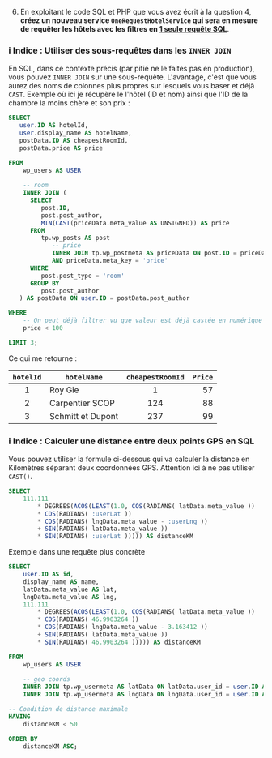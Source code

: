 6. En exploitant le code SQL et PHP que vous avez écrit à la question 4, **créez un nouveau
   service `OneRequestHotelService` qui sera en mesure de requêter les hôtels avec les filtres en <u>1 seule requête
   SQL</u>**.

### ℹ️ Indice : Utiliser des sous-requêtes dans les `INNER JOIN`

En SQL, dans ce contexte précis (par pitié ne le faites pas en production), vous pouvez `INNER JOIN` sur une
sous-requête. L'avantage, c'est que vous aurez des noms de colonnes plus propres sur lesquels vous baser et déjà `CAST`.
Exemple où ici je récupère le l'hôtel (ID et nom) ainsi que l'ID de la chambre la moins chère et son prix :

```sql
SELECT
   user.ID AS hotelId,
   user.display_name AS hotelName,
   postData.ID AS cheapestRoomId,
   postData.price AS price

FROM
    wp_users AS USER
    
    -- room
    INNER JOIN (
      SELECT
         post.ID,
         post.post_author,
         MIN(CAST(priceData.meta_value AS UNSIGNED)) AS price
      FROM
         tp.wp_posts AS post
            -- price
            INNER JOIN tp.wp_postmeta AS priceData ON post.ID = priceData.post_id
            AND priceData.meta_key = 'price'
      WHERE
         post.post_type = 'room'
      GROUP BY
         post.post_author
   ) AS postData ON user.ID = postData.post_author

WHERE
    -- On peut déjà filtrer vu que valeur est déjà castée en numérique
    price < 100

LIMIT 3;
```
Ce qui me retourne :

|  `hotelId`  | `hotelName`       |  `cheapestRoomId`  |  `Price` |
|:-----------:|-------------------|:------------------:|---------:|
|      1      | Roy Gie           |         1          |       57 | 
|      2      | Carpentier SCOP   |        124         |       88 |
|      3      | Schmitt et Dupont |        237         |       99 |

### ℹ️ Indice : Calculer une distance entre deux points GPS en SQL

Vous pouvez utiliser la formule ci-dessous qui va calculer la distance en Kilomètres séparant deux coordonnées GPS. Attention ici à ne pas utiliser `CAST()`.
```sql
SELECT 
    111.111
        * DEGREES(ACOS(LEAST(1.0, COS(RADIANS( latData.meta_value ))
        * COS(RADIANS( :userLat ))
        * COS(RADIANS( lngData.meta_value - :userLng ))
        + SIN(RADIANS( latData.meta_value ))
        * SIN(RADIANS( :userLat ))))) AS distanceKM
```
Exemple dans une requête plus concrète
```sql
SELECT
    user.ID AS id,
    display_name AS name,
    latData.meta_value AS lat,
    lngData.meta_value AS lng,
    111.111
        * DEGREES(ACOS(LEAST(1.0, COS(RADIANS( latData.meta_value ))
        * COS(RADIANS( 46.9903264 ))
        * COS(RADIANS( lngData.meta_value - 3.163412 ))
        + SIN(RADIANS( latData.meta_value ))
        * SIN(RADIANS( 46.9903264 ))))) AS distanceKM

FROM
    wp_users AS USER
	
    -- geo coords
    INNER JOIN tp.wp_usermeta AS latData ON latData.user_id = user.ID AND latData.meta_key = 'geo_lat'
    INNER JOIN tp.wp_usermeta AS lngData ON lngData.user_id = user.ID AND lngData.meta_key = 'geo_lng'

-- Condition de distance maximale
HAVING 
    distanceKM < 50

ORDER BY 
    distanceKM ASC;
```